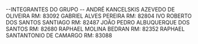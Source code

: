 --INTEGRANTES DO GRUPO --
ANDRÉ KANCELSKIS AZEVEDO DE OLIVEIRA RM: 83092
GABRIEL ALVES PEREIRA RM: 82804
IVO ROBERTO DOS SANTOS SANTIAGO RM: 82487
JOÃO PEDRO ALBUQUERQUE DOS SANTOS RM: 82680
RAPHAEL MOLINA BEDRAN RM: 82352
RAPHAEL SANTANTONIO DE CAMARGO RM: 83088

